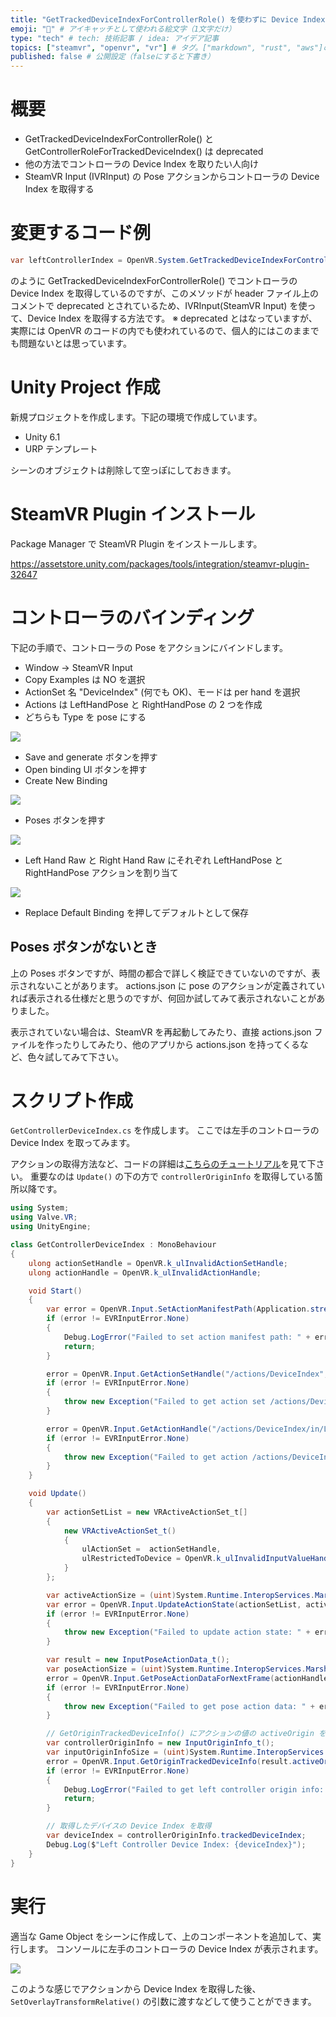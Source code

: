 ```yaml
---
title: "GetTrackedDeviceIndexForControllerRole() を使わずに Device Index を取得する" # 記事のタイトル
emoji: "🙉" # アイキャッチとして使われる絵文字（1文字だけ）
type: "tech" # tech: 技術記事 / idea: アイデア記事
topics: ["steamvr", "openvr", "vr"] # タグ。["markdown", "rust", "aws"]のように指定する
published: false # 公開設定（falseにすると下書き）
---
```


# 概要

- GetTrackedDeviceIndexForControllerRole() と GetControllerRoleForTrackedDeviceIndex() は deprecated
- 他の方法でコントローラの Device Index を取りたい人向け
- SteamVR Input (IVRInput) の Pose アクションからコントローラの Device Index を取得する

# 変更するコード例

```cs
var leftControllerIndex = OpenVR.System.GetTrackedDeviceIndexForControllerRole(ETrackedControllerRole.LeftHand);
```

のように GetTrackedDeviceIndexForControllerRole() でコントローラの Device Index を取得しているのですが、このメソッドが header ファイル上のコメントで deprecated とされているため、IVRInput(SteamVR Input) を使って、Device Index を取得する方法です。
※ deprecated とはなっていますが、実際には OpenVR のコードの内でも使われているので、個人的にはこのままでも問題ないとは思っています。

# Unity Project 作成

新規プロジェクトを作成します。下記の環境で作成しています。

- Unity 6.1
- URP テンプレート

シーンのオブジェクトは削除して空っぽにしておきます。

# SteamVR Plugin インストール

Package Manager で SteamVR Plugin をインストールします。

https://assetstore.unity.com/packages/tools/integration/steamvr-plugin-32647

# コントローラのバインディング

下記の手順で、コントローラの Pose をアクションにバインドします。

- Window -> SteamVR Input
- Copy Examples は NO を選択
- ActionSet 名 "DeviceIndex" (何でも OK)、モードは per hand を選択
- Actions は LeftHandPose と RightHandPose の 2 つを作成
- どちらも Type を pose にする

![](/images/get-device-index-from-action/action-setting.png)

- Save and generate ボタンを押す
- Open binding UI ボタンを押す
- Create New Binding

![](/images/get-device-index-from-action/create-new-binding.png)

- Poses ボタンを押す

![](/images/get-device-index-from-action/pose-button.png)

- Left Hand Raw と Right Hand Raw にそれぞれ LeftHandPose と RightHandPose アクションを割り当て

![](/images/get-device-index-from-action/bind-pose-actions.png)

- Replace Default Binding を押してデフォルトとして保存

## Poses ボタンがないとき

上の Poses ボタンですが、時間の都合で詳しく検証できていないのですが、表示されないことがあります。
actions.json に pose のアクションが定義されていれば表示される仕様だと思うのですが、何回か試してみて表示されないことがありました。

表示されていない場合は、SteamVR を再起動してみたり、直接 actions.json ファイルを作ったりしてみたり、他のアプリから actions.json を持ってくるなど、色々試してみて下さい。

# スクリプト作成

`GetControllerDeviceIndex.cs` を作成します。
ここでは左手のコントローラの Device Index を取ってみます。

アクションの取得方法など、コードの詳細は[こちらのチュートリアル](https://zenn.dev/kurohuku/books/a082c5728cc1f6/viewer/controller-input)を見て下さい。
重要なのは `Update()` の下の方で `controllerOriginInfo` を取得している箇所以降です。

```cs
using System;
using Valve.VR;
using UnityEngine;

class GetControllerDeviceIndex : MonoBehaviour
{
    ulong actionSetHandle = OpenVR.k_ulInvalidActionSetHandle;
    ulong actionHandle = OpenVR.k_ulInvalidActionHandle;

    void Start()
    {
        var error = OpenVR.Input.SetActionManifestPath(Application.streamingAssetsPath + "/SteamVR/actions.json");
        if (error != EVRInputError.None)
        {
            Debug.LogError("Failed to set action manifest path: " + error);
            return;
        }

        error = OpenVR.Input.GetActionSetHandle("/actions/DeviceIndex", ref actionSetHandle);
        if (error != EVRInputError.None)
        {
            throw new Exception("Failed to get action set /actions/DeviceIndex: " + error);
        }

        error = OpenVR.Input.GetActionHandle("/actions/DeviceIndex/in/LeftHandPose", ref actionHandle);
        if (error != EVRInputError.None)
        {
            throw new Exception("Failed to get action /actions/DeviceIndex/in/LeftHandPose: " + error);
        }
    }

    void Update()
    {
        var actionSetList = new VRActiveActionSet_t[]
        {
            new VRActiveActionSet_t()
            {
                ulActionSet =  actionSetHandle,
                ulRestrictedToDevice = OpenVR.k_ulInvalidInputValueHandle,
            }
        };

        var activeActionSize = (uint)System.Runtime.InteropServices.Marshal.SizeOf(typeof(VRActiveActionSet_t));
        var error = OpenVR.Input.UpdateActionState(actionSetList, activeActionSize);
        if (error != EVRInputError.None)
        {
            throw new Exception("Failed to update action state: " + error);
        }

        var result = new InputPoseActionData_t();
        var poseActionSize = (uint)System.Runtime.InteropServices.Marshal.SizeOf(typeof(InputPoseActionData_t));
        error = OpenVR.Input.GetPoseActionDataForNextFrame(actionHandle, ETrackingUniverseOrigin.TrackingUniverseStanding, ref result, poseActionSize, OpenVR.k_ulInvalidInputValueHandle);
        if (error != EVRInputError.None)
        {
            throw new Exception("Failed to get pose action data: " + error);
        }

        // GetOriginTrackedDeviceInfo() にアクションの値の activeOrigin を渡すと、アクションの発生源のデバイスを取得できる。
        var controllerOriginInfo = new InputOriginInfo_t();
        var inputOriginInfoSize = (uint)System.Runtime.InteropServices.Marshal.SizeOf(typeof(InputOriginInfo_t));
        error = OpenVR.Input.GetOriginTrackedDeviceInfo(result.activeOrigin, ref controllerOriginInfo, inputOriginInfoSize);
        if (error != EVRInputError.None)
        {
            Debug.LogError("Failed to get left controller origin info: " + error);
            return;
        }

        // 取得したデバイスの Device Index を取得
        var deviceIndex = controllerOriginInfo.trackedDeviceIndex;
        Debug.Log($"Left Controller Device Index: {deviceIndex}");
    }
}
```

# 実行

適当な Game Object をシーンに作成して、上のコンポーネントを追加して、実行します。
コンソールに左手のコントローラの Device Index が表示されます。

![](/images/get-device-index-from-action/device-index.png)

このような感じでアクションから Device Index を取得した後、`SetOverlayTransformRelative()` の引数に渡すなどして使うことができます。
